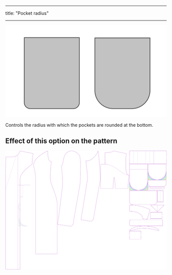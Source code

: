 - - -
title: "Pocket radius"
- - -

![Pocket radius](pocketradius.svg)

Controls the radius with which the pockets are rounded at the bottom.

## Effect of this option on the pattern

![This image shows the effect of this option by superimposing several variants that have a different value for this option](carlita_pocketradius_sample.svg "Effect of this option on the pattern")
